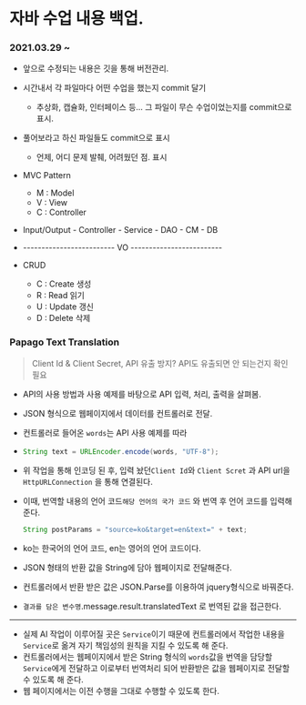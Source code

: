 # 자바 수업 내용 백업.

### 2021.03.29 ~ 

- 앞으로 수정되는 내용은 깃을 통해 버전관리.
- 시간내서 각 파일마다 어떤 수업을 했는지 commit 달기
  - 추상화, 캡슐화, 인터페이스 등... 그 파일이 무슨 수업이었는지를 commit으로 표시.

- 풀어보라고 하신 파일들도 commit으로 표시

  - 언제, 어디 문제 발췌, 어려웠던 점. 표시

- MVC Pattern
  - M : Model
  - V : View
  - C : Controller

- Input/Output - Controller - Service - DAO - CM - DB
- ------------------------- VO -------------------------

- CRUD
  - C : Create  생성
  - R : Read    읽기
  - U : Update  갱신
  - D : Delete  삭제


### Papago Text Translation

> Client Id & Client Secret, API 유출 방지?
> API도 유출되면 안 되는건지 확인 필요

- API의 사용 방법과 사용 예제를 바탕으로 API 입력, 처리, 출력을 살펴봄.

- JSON 형식으로 웹페이지에서 데이터를 컨트롤러로 전달.

- 컨트롤러로 들어온 `words`는 API 사용 예제를 따라 

- ``` java
  String text = URLEncoder.encode(words, "UTF-8");
  ```

- 위 작업을 통해 인코딩 된 후, 입력  놨던`Client Id`와 `Client Scret` 과 API url을 `HttpURLConnection` 을 통해 연결된다.

- 이때, 번역할 내용의 언어 코드`해당 언어의 국가 코드` 와 번역 후 언어 코드를 입력해준다.

  ``` java
  String postParams = "source=ko&target=en&text=" + text;
  ```

- ko는 한국어의 언어 코드, en는 영어의 언어 코드이다.

- JSON 형태의 반환 값을 String에 담아 웹페이지로 전달해준다.

- 컨트롤러에서 반환 받은 값은 JSON.Parse를 이용하여 jquery형식으로 바꿔준다.

- `결과를 담은 변수명`.message.result.translatedText 로 번역된 값을 접근한다.

------------------

- 실제 AI 작업이 이루어질 곳은 `Service`이기 때문에 컨트롤러에서 작업한 내용을 `Service`로 옮겨 자기 책임성의 원칙을 지킬 수 있도록 해 준다.
- 컨트롤러에서는 웹페이지에서 받은 String 형식의 `words`값을 번역을 담당할 `Service`에게 전달하고 이로부터 번역처리 되어 반환받은 값을 웹페이지로 전달할 수 있도록 해 준다. 
- 웹 페이지에서는 이전 수행을 그대로 수행할 수 있도록 한다.
